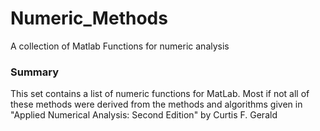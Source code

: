 Numeric_Methods
===============

A collection of Matlab Functions for numeric analysis

### Summary

This set contains a list of numeric functions for MatLab. Most if not all of these methods were derived from the methods and algorithms given in "Applied Numerical Analysis: Second Edition" by Curtis F. Gerald
